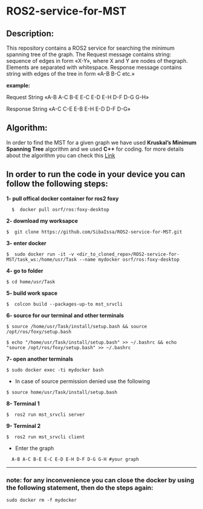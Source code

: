 # ROS2-service-for-MST
## Description:
<par>
This repository contains a ROS2 service for searching the minimum spanning tree of the graph. The Request message contains string: sequence of edges in form «X-Y», where X and Y are nodes of thegraph. Elements are separated with whitespace.
Response message contains string with edges of the tree in form «A-B B-C etc.»

**example:**

Request
String «A-B A-C B-E E-C E-D E-H D-F D-G G-H»

Response
String «A-C C-E E-B E-H E-D D-F D-G»
  
  
## Algorithm:
  In order to find the MST for a given graph we have used **Kruskal’s Minimum Spanning Tree** algorithm and we used **C++** for coding. for more details about the algorithm you can check this [Link](https://www.geeksforgeeks.org/kruskals-minimum-spanning-tree-using-stl-in-c/)

## In order to run the code in your device you can follow the following steps:
  
**1- pull offical docker container for ros2 foxy**
``` 
  $  docker pull osrf/ros:foxy-desktop
```
**2- download my worksapce**
```
$  git clone https://github.com/SibaIssa/ROS2-service-for-MST.git
```
**3- enter docker**
```
$  sudo docker run -it -v <dir_to_cloned_repo>/ROS2-service-for-MST/task_ws:/home/usr/Task --name mydocker osrf/ros:foxy-desktop
```
**4- go to folder**
```
$ cd home/usr/Task
```
**5- build work space**
```
$  colcon build --packages-up-to mst_srvcli
```
**6-  source for our terminal and other terminals**
```
$ source /home/usr/Task/install/setup.bash && source /opt/ros/foxy/setup.bash
```
```
$ echo "/home/usr/Task/install/setup.bash" >> ~/.bashrc && echo "source /opt/ros/foxy/setup.bash" >> ~/.bashrc
```
**7- open another terminals**
```
$ sudo docker exec -ti mydocker bash
```
- In case of source permission denied use the following
```
$ source home/usr/Task/install/setup.bash
```
**8- Terminal 1**
```
$  ros2 run mst_srvcli server
```
**9- Terminal 2**
```
$  ros2 run mst_srvcli client
```
- Enter the graph
```
  A-B A-C B-E E-C E-D E-H D-F D-G G-H #your graph
```

---
### note: for any inconvenience you can close the docker by using the following statement, then do the steps again:
```
sudo docker rm -f mydocker
```


